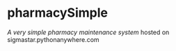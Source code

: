 # pharmacySimple

*A very simple pharmacy maintenance system*  hosted on
sigmastar.pythonanywhere.com
